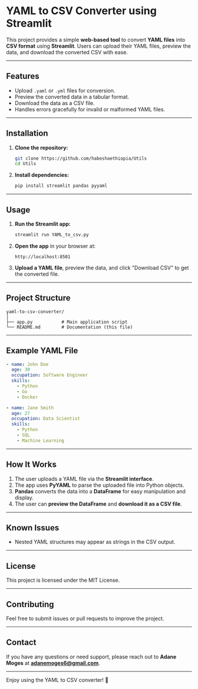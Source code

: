 # **YAML to CSV Converter using Streamlit**  

This project provides a simple **web-based tool** to convert **YAML files** into **CSV format** using **Streamlit**. Users can upload their YAML files, preview the data, and download the converted CSV with ease.  

---

## **Features**
- Upload `.yaml` or `.yml` files for conversion.  
- Preview the converted data in a tabular format.  
- Download the data as a CSV file.  
- Handles errors gracefully for invalid or malformed YAML files.

---

## **Installation**
1. **Clone the repository:**
   ```bash
   git clone https://github.com/habeshaethiopia/Utils
   cd Utils
   ```

2. **Install dependencies:**
   ```bash
   pip install streamlit pandas pyyaml
   ```

---

## **Usage**
1. **Run the Streamlit app:**
   ```bash
   streamlit run YAML_to_csv.py 
   ```

2. **Open the app** in your browser at:
   ```
   http://localhost:8501
   ```

3. **Upload a YAML file**, preview the data, and click "Download CSV" to get the converted file.

---

## **Project Structure**
```
yaml-to-csv-converter/
│
├── app.py           # Main application script
└── README.md        # Documentation (this file)
```

---

## **Example YAML File**
```yaml
- name: John Doe
  age: 30
  occupation: Software Engineer
  skills:
    - Python
    - Go
    - Docker

- name: Jane Smith
  age: 27
  occupation: Data Scientist
  skills:
    - Python
    - SQL
    - Machine Learning
```

---

## **How It Works**
1. The user uploads a YAML file via the **Streamlit interface**.  
2. The app uses **PyYAML** to parse the uploaded file into Python objects.  
3. **Pandas** converts the data into a **DataFrame** for easy manipulation and display.  
4. The user can **preview the DataFrame** and **download it as a CSV file**.

---

## **Known Issues**
- Nested YAML structures may appear as strings in the CSV output.

---

## **License**
This project is licensed under the MIT License.  

---

## **Contributing**
Feel free to submit issues or pull requests to improve the project.  

---

## **Contact**
If you have any questions or need support, please reach out to **Adane Moges** at **adanemoges6@gmail.com**.  

---

Enjoy using the YAML to CSV converter! 🎉
